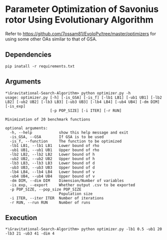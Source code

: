 # Parameter Optimization of Savonius rotor Using Evolutionary Algorithm
Refer to https://github.com/7ossam81/EvoloPy/tree/master/optimizers for using some other OAs similar to that of GSA.
## Dependencies
    pip inatall -r requirements.txt
## Arguments
    *\Gravitational-Search-Algorithm> python optimizer.py -h
    usage: optimizer.py [-h] [-is_GSA] [-is_f] [-lb1 LB1] [-ub1 UB1] [-lb2 LB2] [-ub2 UB2] [-lb3 LB3] [-ub3 UB3] [-lb4 LB4] [-ub4 UB4] [-dm DIM] [-is_exp]
                        [-p POP_SIZE] [-i ITER] [-r RUN]

    Minimization of 20 benchmark functions

    optional arguments:
      -h, --help            show this help message and exit
      -is_GSA, --GSA        If GSA is to be used
      -is_f, --function     The function to be optimized
      -lb1 LB1, --lb1 LB1   Lower bound of rho
      -ub1 UB1, --ub1 UB1   Upper bound of rho
      -lb2 LB2, --lb2 LB2   Lower bound of h
      -ub2 UB2, --ub2 UB2   Upper bound of h
      -lb3 LB3, --lb3 LB3   Lower bound of d
      -ub3 UB3, --ub3 UB3   Upper bound of d
      -lb4 LB4, --lb4 LB4   Lower bound of v
      -ub4 UB4, --ub4 UB4   Upper bound of v
      -dm DIM, --dim DIM    Dimension/Number of variables
      -is_exp, --export     Whether output .csv to be exported
      -p POP_SIZE, --pop_size POP_SIZE
                            Population size
      -i ITER, --iter ITER  Number of iterations
      -r RUN, --run RUN     Number of runs
## Execution
    *\Gravitational-Search-Algorithm> python optimizer.py -lb1 0.5 -ub1 20 -lb3 21 -ub3 41 -dim 4
